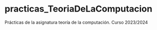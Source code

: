 # practicas_TeoriaDeLaComputacion
Prácticas de la asignatura teoría de la computación. Curso 2023/2024
